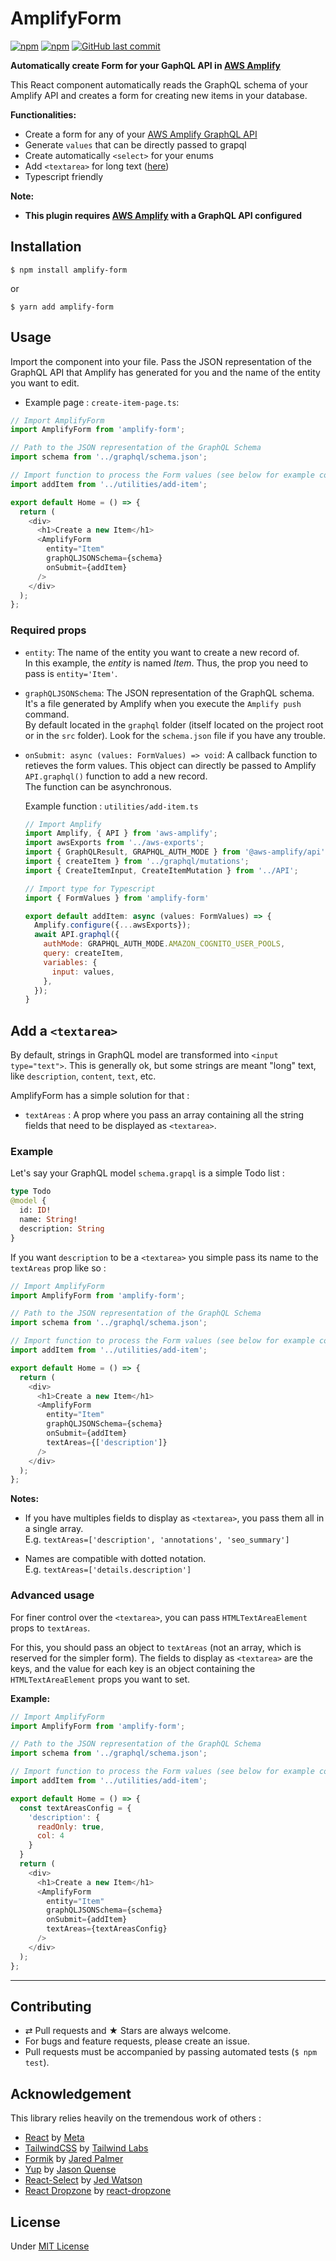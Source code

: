 # AmplifyForm

[![npm](https://img.shields.io/npm/v/amplify-form.svg?style=flat-square)](https://www.npmjs.com/package/amplify-form)
[![npm](https://img.shields.io/npm/dt/amplify-form.svg?style=flat-square)](https://www.npmjs.com/package/amplify-form)
[![GitHub last commit](https://img.shields.io/github/last-commit/sicamois/amplify-form.svg?style=flat-square)](https://github.com/sicamois/amplify-form)

**Automatically create Form for your GaphQL API in [AWS Amplify](https://github.com/aws-amplify/amplify-js)**

This React component automatically reads the GraphQL schema of your Amplify API and creates a form for creating new items in your database.

**Functionalities:**

- Create a form for any of your [AWS Amplify GraphQL API](https://docs.amplify.aws/lib/graphqlapi/getting-started/q/platform/js/)
- Generate `values` that can be directly passed to grapql
- Create automatically `<select>` for your enums
- Add `<textarea>` for long text ([here](#Add-a-textarea))
- Typescript friendly

<!-- - Add files or images, they are automaticcaly uploaded to your [AWS Amplify Storage](https://docs.amplify.aws/lib/storage/getting-started/q/platform/js/)
- Add relationship between items
- Display custom field labels
- Customize form apperance
- Customize field apperance -->

**Note:**

- **This plugin requires [AWS Amplify](https://github.com/aws-amplify/amplify-js) with a GraphQL API configured**

## Installation

```console
$ npm install amplify-form
```

or

```console
$ yarn add amplify-form
```

## Usage

Import the component into your file. Pass the JSON representation of the GraphQL API that Amplify has generated for you and the name of the entity you want to edit.

- Example page : `create-item-page.ts`:

```js
// Import AmplifyForm
import AmplifyForm from 'amplify-form';

// Path to the JSON representation of the GraphQL Schema
import schema from '../graphql/schema.json';

// Import function to process the Form values (see below for example code)
import addItem from '../utilities/add-item';

export default Home = () => {
  return (
    <div>
      <h1>Create a new Item</h1>
      <AmplifyForm
        entity="Item"
        graphQLJSONSchema={schema}
        onSubmit={addItem}
      />
    </div>
  );
};
```

### Required props

- `entity`: The name of the entity you want to create a new record of.  
  In this example, the _entity_ is named _Item_. Thus, the prop you need to pass is `entity='Item'`.

- `graphQLJSONSchema`: The JSON representation of the GraphQL schema. It's a file generated by Amplify when you execute the `Amplify push` command.  
  By default located in the `graphql` folder (itself located on the project root or in the `src` folder). Look for the `schema.json` file if you have any trouble.

- `onSubmit: async (values: FormValues) => void`: A callback function to retieves the form values. This object can directly be passed to Amplify `API.graphql()` function to add a new record.  
  The function can be asynchronous.

  Example function : `utilities/add-item.ts`

  ```js
  // Import Amplify
  import Amplify, { API } from 'aws-amplify';
  import awsExports from '../aws-exports';
  import { GraphQLResult, GRAPHQL_AUTH_MODE } from '@aws-amplify/api';
  import { createItem } from '../graphql/mutations';
  import { CreateItemInput, CreateItemMutation } from '../API';

  // Import type for Typescript
  import { FormValues } from 'amplify-form'

  export default addItem: async (values: FormValues) => {
    Amplify.configure({...awsExports});
    await API.graphql({
      authMode: GRAPHQL_AUTH_MODE.AMAZON_COGNITO_USER_POOLS,
      query: createItem,
      variables: {
        input: values,
      },
    });
  }

  ```

## Add a `<textarea>`

By default, strings in GraphQL model are transformed into `<input type="text">`. This is generally ok, but some strings are meant "long" text, like `description`, `content`, `text`, etc.

AmplifyForm has a simple solution for that :

- `textAreas` : A prop where you pass an array containing all the string fields that need to be displayed as `<textarea>`.

### Example

Let's say your GraphQL model `schema.grapql` is a simple Todo list :

```graphql
type Todo
@model {
  id: ID!
  name: String!
  description: String
}
```

If you want `description` to be a `<textarea>` you simple pass its name to the `textAreas` prop like so :

```js
// Import AmplifyForm
import AmplifyForm from 'amplify-form';

// Path to the JSON representation of the GraphQL Schema
import schema from '../graphql/schema.json';

// Import function to process the Form values (see below for example code)
import addItem from '../utilities/add-item';

export default Home = () => {
  return (
    <div>
      <h1>Create a new Item</h1>
      <AmplifyForm
        entity="Item"
        graphQLJSONSchema={schema}
        onSubmit={addItem}
        textAreas={['description']}
      />
    </div>
  );
};
```

**Notes:**

- If you have multiples fields to display as `<textarea>`, you pass them all in a single array.  
  E.g. `textAreas=['description', 'annotations', 'seo_summary']`

- Names are compatible with dotted notation.  
  E.g. `textAreas=['details.description']`

### Advanced usage

For finer control over the `<textarea>`, you can pass `HTMLTextAreaElement` props to `textAreas`.  

For this, you should pass an object to `textAreas` (not an array, which is reserved for the simpler form). The fields to display as `<textarea>` are the keys, and the value for each key is an object containing the `HTMLTextAreaElement` props you want to set.

**Example:**

```js
// Import AmplifyForm
import AmplifyForm from 'amplify-form';

// Path to the JSON representation of the GraphQL Schema
import schema from '../graphql/schema.json';

// Import function to process the Form values (see below for example code)
import addItem from '../utilities/add-item';

export default Home = () => {
  const textAreasConfig = {
    'description': {
      readOnly: true,
      col: 4
    }
  }
  return (
    <div>
      <h1>Create a new Item</h1>
      <AmplifyForm
        entity="Item"
        graphQLJSONSchema={schema}
        onSubmit={addItem}
        textAreas={textAreasConfig}
      />
    </div>
  );
};
```

<!-- ## Add images or files

### File field declaration

### Amplify storage props -->

<!-- ## Relationship -->

<!-- ## Field labels -->

<!-- ## Theming -->

<!-- ## Field customisation -->

---

## Contributing

- ⇄ Pull requests and ★ Stars are always welcome.
- For bugs and feature requests, please create an issue.
- Pull requests must be accompanied by passing automated tests (`$ npm test`).

## Acknowledgement

This library relies heavily on the tremendous work of others :

- [React](https://github.com/facebook/react) by [Meta](https://github.com/facebook)
- [TailwindCSS](https://github.com/tailwindlabs/tailwindcss) by [Tailwind Labs](https://github.com/tailwindlabs)
- [Formik](https://github.com/jaredpalmer/formik) by [Jared Palmer](https://github.com/jaredpalmer)
- [Yup](https://github.com/jquense/yup) by [Jason Quense](https://github.com/jquense)
- [React-Select](https://github.com/JedWatson/react-select) by [Jed Watson](https://github.com/JedWatson)
- [React Dropzone](https://github.com/react-dropzone/react-dropzone) by [react-dropzone](https://github.com/react-dropzone)

## License

Under [MIT License](LICENSE)

